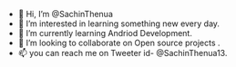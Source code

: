 - 👋 Hi, I’m @SachinThenua
- 👀 I’m interested in learning something new every day.
- 🌱 I’m currently learning Andriod Development. 
- 💞️ I’m looking to collaborate on Open source projects .
- 📫 you can reach  me on Tweeter id- @SachinThenua13.


<!---
SachinThenua/SachinThenua is a ✨ special ✨ repository because its `README.md` (this file) appears on your GitHub profile.
You can click the Preview link to take a look at your changes.
--->
